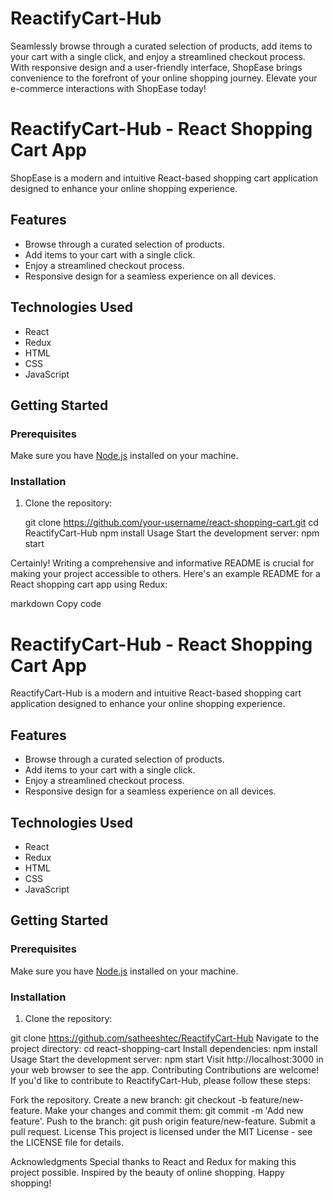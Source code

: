 # ReactifyCart-Hub
 Seamlessly browse through a curated selection of products, add items to your cart with a single click, and enjoy a streamlined checkout process. With responsive design and a user-friendly interface, ShopEase brings convenience to the forefront of your online shopping journey. Elevate your e-commerce interactions with ShopEase today!
# ReactifyCart-Hub - React Shopping Cart App

ShopEase is a modern and intuitive React-based shopping cart application designed to enhance your online shopping experience.

## Features

- Browse through a curated selection of products.
- Add items to your cart with a single click.
- Enjoy a streamlined checkout process.
- Responsive design for a seamless experience on all devices.

## Technologies Used

- React
- Redux
- HTML
- CSS
- JavaScript

## Getting Started

### Prerequisites

Make sure you have [Node.js](https://nodejs.org/) installed on your machine.

### Installation

1. Clone the repository:

 
   git clone https://github.com/your-username/react-shopping-cart.git
   cd ReactifyCart-Hub
   npm install
   Usage
   Start the development server:
   npm start
   
Certainly! Writing a comprehensive and informative README is crucial for making your project accessible to others. Here's an example README for a React shopping cart app using Redux:

markdown
Copy code
# ReactifyCart-Hub - React Shopping Cart App

ReactifyCart-Hub is a modern and intuitive React-based shopping cart application designed to enhance your online shopping experience.

## Features

- Browse through a curated selection of products.
- Add items to your cart with a single click.
- Enjoy a streamlined checkout process.
- Responsive design for a seamless experience on all devices.

## Technologies Used

- React
- Redux
- HTML
- CSS
- JavaScript

## Getting Started

### Prerequisites

Make sure you have [Node.js](https://nodejs.org/) installed on your machine.

### Installation

1. Clone the repository:

git clone https://github.com/satheeshtec/ReactifyCart-Hub
Navigate to the project directory:
cd react-shopping-cart
Install dependencies:
npm install
Usage
Start the development server:
npm start
Visit http://localhost:3000 in your web browser to see the app.
Contributing
Contributions are welcome! If you'd like to contribute to ReactifyCart-Hub, please follow these steps:

Fork the repository.
Create a new branch: git checkout -b feature/new-feature.
Make your changes and commit them: git commit -m 'Add new feature'.
Push to the branch: git push origin feature/new-feature.
Submit a pull request.
License
This project is licensed under the MIT License - see the LICENSE file for details.

Acknowledgments
Special thanks to React and Redux for making this project possible. Inspired by the beauty of online shopping. Happy shopping!

